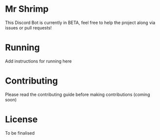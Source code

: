# Mr Shrimp
This Discord Bot is currently in BETA, feel free to help the project along via issues or pull requests!

# Running
Add instructions for running here

# Contributing
Please read the contributing guide before making contributions (coming soon)

# License
To be finalised
